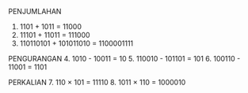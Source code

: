 PENJUMLAHAN
1. 1101 + 1011 = 11000
2. 11101 + 11011 = 111000
3. 110110101 + 101011010 = 1100001111

PENGURANGAN
4. 1010 - 10011 = 10
5. 110010 - 101101 = 101
6. 100110 - 11001 = 1101

PERKALIAN
7. 110 × 101 = 11110
8. 1011 × 110 = 1000010
